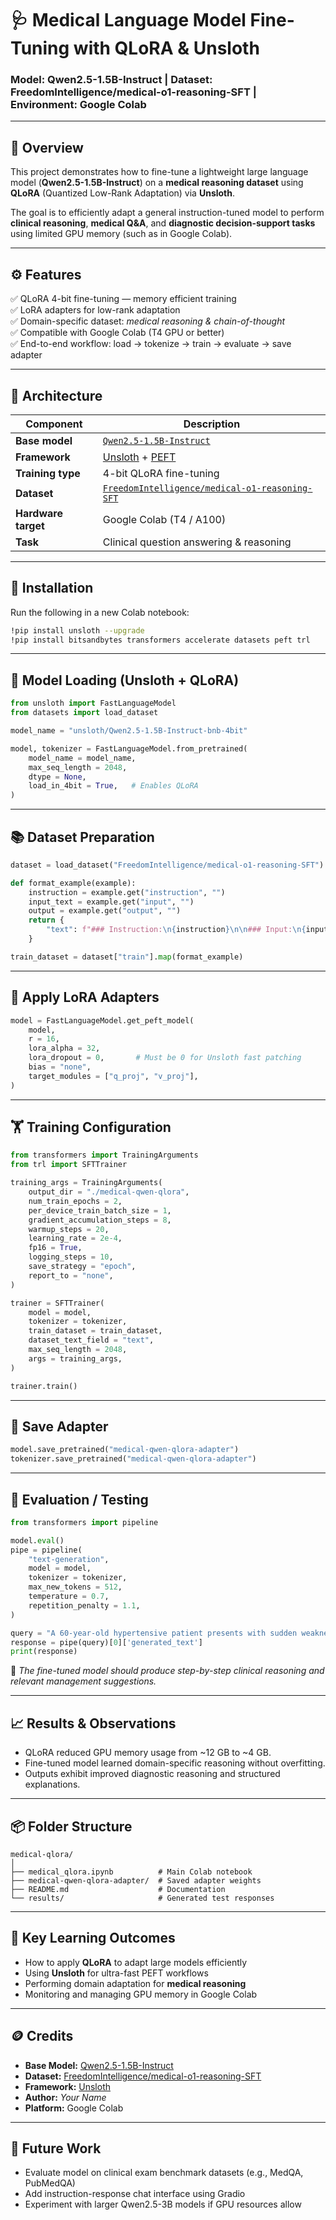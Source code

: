 # 🩺 Medical Language Model Fine-Tuning with QLoRA & Unsloth  
### Model: Qwen2.5-1.5B-Instruct | Dataset: FreedomIntelligence/medical-o1-reasoning-SFT | Environment: Google Colab  

---

## 🧠 Overview
This project demonstrates how to fine-tune a lightweight large language model (**Qwen2.5-1.5B-Instruct**) on a **medical reasoning dataset** using **QLoRA** (Quantized Low-Rank Adaptation) via **Unsloth**.

The goal is to efficiently adapt a general instruction-tuned model to perform **clinical reasoning**, **medical Q&A**, and **diagnostic decision-support tasks** using limited GPU memory (such as in Google Colab).

---

## ⚙️ Features
✅ QLoRA 4-bit fine-tuning — memory efficient training  
✅ LoRA adapters for low-rank adaptation  
✅ Domain-specific dataset: *medical reasoning & chain-of-thought*  
✅ Compatible with Google Colab (T4 GPU or better)  
✅ End-to-end workflow: load → tokenize → train → evaluate → save adapter  

---

## 🧩 Architecture

| Component | Description |
|------------|-------------|
| **Base model** | [`Qwen2.5-1.5B-Instruct`](https://huggingface.co/Qwen/Qwen2.5-1.5B-Instruct) |
| **Framework** | [Unsloth](https://github.com/unslothai/unsloth) + [PEFT](https://github.com/huggingface/peft) |
| **Training type** | 4-bit QLoRA fine-tuning |
| **Dataset** | [`FreedomIntelligence/medical-o1-reasoning-SFT`](https://huggingface.co/datasets/FreedomIntelligence/medical-o1-reasoning-SFT) |
| **Hardware target** | Google Colab (T4 / A100) |
| **Task** | Clinical question answering & reasoning |

---

## 🧰 Installation

Run the following in a new Colab notebook:

```bash
!pip install unsloth --upgrade
!pip install bitsandbytes transformers accelerate datasets peft trl
````

---

## 🧩 Model Loading (Unsloth + QLoRA)

```python
from unsloth import FastLanguageModel
from datasets import load_dataset

model_name = "unsloth/Qwen2.5-1.5B-Instruct-bnb-4bit"

model, tokenizer = FastLanguageModel.from_pretrained(
    model_name = model_name,
    max_seq_length = 2048,
    dtype = None,
    load_in_4bit = True,   # Enables QLoRA
)
```

---

## 📚 Dataset Preparation

```python
dataset = load_dataset("FreedomIntelligence/medical-o1-reasoning-SFT")

def format_example(example):
    instruction = example.get("instruction", "")
    input_text = example.get("input", "")
    output = example.get("output", "")
    return {
        "text": f"### Instruction:\n{instruction}\n\n### Input:\n{input_text}\n\n### Response:\n{output}"
    }

train_dataset = dataset["train"].map(format_example)
```

---

## 🔧 Apply LoRA Adapters

```python
model = FastLanguageModel.get_peft_model(
    model,
    r = 16,
    lora_alpha = 32,
    lora_dropout = 0,       # Must be 0 for Unsloth fast patching
    bias = "none",
    target_modules = ["q_proj", "v_proj"],
)
```

---

## 🏋️ Training Configuration

```python
from transformers import TrainingArguments
from trl import SFTTrainer

training_args = TrainingArguments(
    output_dir = "./medical-qwen-qlora",
    num_train_epochs = 2,
    per_device_train_batch_size = 1,
    gradient_accumulation_steps = 8,
    warmup_steps = 20,
    learning_rate = 2e-4,
    fp16 = True,
    logging_steps = 10,
    save_strategy = "epoch",
    report_to = "none",
)

trainer = SFTTrainer(
    model = model,
    tokenizer = tokenizer,
    train_dataset = train_dataset,
    dataset_text_field = "text",
    max_seq_length = 2048,
    args = training_args,
)

trainer.train()
```

---

## 💾 Save Adapter

```python
model.save_pretrained("medical-qwen-qlora-adapter")
tokenizer.save_pretrained("medical-qwen-qlora-adapter")
```

---

## 🧪 Evaluation / Testing

```python
from transformers import pipeline

model.eval()
pipe = pipeline(
    "text-generation",
    model = model,
    tokenizer = tokenizer,
    max_new_tokens = 512,
    temperature = 0.7,
    repetition_penalty = 1.1,
)

query = "A 60-year-old hypertensive patient presents with sudden weakness on one side. What are the possible causes and next steps?"
response = pipe(query)[0]['generated_text']
print(response)
```

🩵 *The fine-tuned model should produce step-by-step clinical reasoning and relevant management suggestions.*

---

## 📈 Results & Observations

* QLoRA reduced GPU memory usage from ~12 GB to ~4 GB.
* Fine-tuned model learned domain-specific reasoning without overfitting.
* Outputs exhibit improved diagnostic reasoning and structured explanations.

---

## 📦 Folder Structure

```
medical-qlora/
│
├── medical_qlora.ipynb          # Main Colab notebook
├── medical-qwen-qlora-adapter/  # Saved adapter weights
├── README.md                    # Documentation
└── results/                     # Generated test responses
```

---

## 🧠 Key Learning Outcomes

* How to apply **QLoRA** to adapt large models efficiently
* Using **Unsloth** for ultra-fast PEFT workflows
* Performing domain adaptation for **medical reasoning**
* Monitoring and managing GPU memory in Google Colab

---

## 🪙 Credits

* **Base Model:** [Qwen2.5-1.5B-Instruct](https://huggingface.co/Qwen/Qwen2.5-1.5B-Instruct)
* **Dataset:** [FreedomIntelligence/medical-o1-reasoning-SFT](https://huggingface.co/datasets/FreedomIntelligence/medical-o1-reasoning-SFT)
* **Framework:** [Unsloth](https://github.com/unslothai/unsloth)
* **Author:** *Your Name*
* **Platform:** Google Colab

---

## 🏁 Future Work

* Evaluate model on clinical exam benchmark datasets (e.g., MedQA, PubMedQA)
* Add instruction-response chat interface using Gradio
* Experiment with larger Qwen2.5-3B models if GPU resources allow
